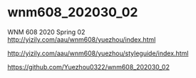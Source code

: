 # wnm608_202030_02
WNM 608 2020 Spring 02
<br>
http://yizily.com/aau/wnm608/yuezhou/index.html

http://yizily.com/aau/wnm608/yuezhou/styleguide/index.html

https://github.com/Yuezhou0322/wnm608_202030_02
